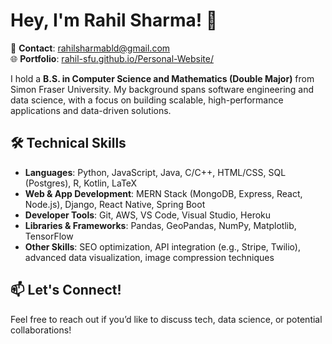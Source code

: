 # Hey, I'm Rahil Sharma! 👋

📧 **Contact**: [rahilsharmabld@gmail.com](mailto:rahilsharmabld@gmail.com)  
🌐 **Portfolio**: [rahil-sfu.github.io/Personal-Website/](https://rahil-sfu.github.io/Personal-Website/)  

I hold a **B.S. in Computer Science and Mathematics (Double Major)** from Simon Fraser University. My background spans software engineering and data science, with a focus on building scalable, high-performance applications and data-driven solutions.

## 🛠 Technical Skills

- **Languages**: Python, JavaScript, Java, C/C++, HTML/CSS, SQL (Postgres), R, Kotlin, LaTeX
- **Web & App Development**: MERN Stack (MongoDB, Express, React, Node.js), Django, React Native, Spring Boot
- **Developer Tools**: Git, AWS, VS Code, Visual Studio, Heroku
- **Libraries & Frameworks**: Pandas, GeoPandas, NumPy, Matplotlib, TensorFlow
- **Other Skills**: SEO optimization, API integration (e.g., Stripe, Twilio), advanced data visualization, image compression techniques


## 📫 Let's Connect!
Feel free to reach out if you’d like to discuss tech, data science, or potential collaborations!
